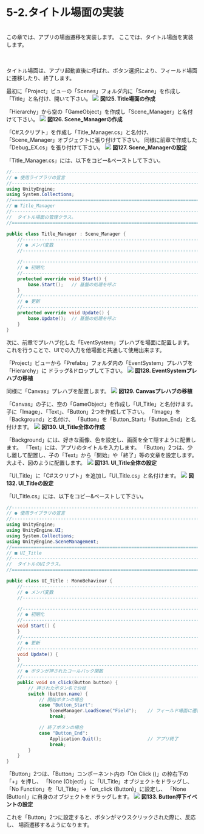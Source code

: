 # 5-2.タイトル場面の実装
<br>
この章では、アプリの場面遷移を実装します。
ここでは、タイトル場面を実装します。
<br>
<br>
<br>



タイトル場面は、アプリ起動直後に呼ばれ、ボタン選択により、フィールド場面に遷移したり、終了します。
<br>


最初に「Project」ビューの「Scenes」フォルダ内に「Scene」を作成し「Title」と名付け、開いて下さい。
![](/Graphics/Unity/Chapter_5/Title_Scene/1.jpg)
**図125. Title場面の作成**
<br>


「Hierarchy」から空の「GameObject」を作成し「Scene_Manager」と名付けて下さい。
![](/Graphics/Unity/Chapter_5/Title_Scene/2.jpg)
**図126. Scene_Managerの作成**
<br>


「C#スクリプト」を作成し「Title_Manager.cs」と名付け、「Scene_Manager」オブジェクトに張り付けて下さい。
同様に前章で作成した「Debug_EX.cs」を張り付けて下さい。
![](/Graphics/Unity/Chapter_5/Title_Scene/3.jpg)
**図127. Scene_Managerの設定**
<br>


「Title_Manager.cs」には、以下をコピー&ペーストして下さい。

```c#:Title_Manager.cs
//------------------------------------------------------------------------
// ● 使用ライブラリの宣言
//------------------------------------------------------------------------
using UnityEngine;
using System.Collections;
//========================================================================
// ■ Title_Manager
//------------------------------------------------------------------------
//	タイトル場面の管理クラス。
//========================================================================

public class Title_Manager : Scene_Manager {
	//--------------------------------------------------------------------
	// ● メンバ変数
	//--------------------------------------------------------------------

	//--------------------------------------------------------------------
	// ● 初期化
	//--------------------------------------------------------------------
	protected override void Start() {
		base.Start();	// 基盤の処理を呼ぶ
	}
	//--------------------------------------------------------------------
	// ● 更新
	//--------------------------------------------------------------------
	protected override void Update() {
		base.Update();	// 基盤の処理を呼ぶ
	}
}
```

次に、前章でプレハブ化した「EventSystem」プレハブを場面に配置します。
これを行うことで、UIでの入力を他場面と共通して使用出来ます。

「Project」ビューから「Prefabs」フォルダ内の「EventSystem」プレハブを「Hierarchy」に
ドラッグ&ドロップして下さい。
![](/Graphics/Unity/Chapter_5/Title_Scene/4.jpg)
**図128. EventSystemプレハブの移植**
<br>


同様に「Canvas」プレハブを配置します。
![](/Graphics/Unity/Chapter_5/Title_Scene/5.jpg)
**図129. Canvasプレハブの移植**
<br>


「Canvas」の子に、空の「GameObject」を作成し「UI_Title」と名付けます。
子に「Image」、「Text」、「Button」2つを作成して下さい。
「Image」を「Background」と名付け、
「Button」を「Button_Start」「Button_End」と名付けます。
![](/Graphics/Unity/Chapter_5/Title_Scene/6.jpg)
**図130. UI_Title全体の作成**
<br>


「Background」には、好きな画像、色を設定し、画面を全て隠すように配置します。
「Text」には、アプリのタイトルを入力します。
「Button」2つは、少し離して配置し、子の「Text」から「開始」や「終了」等の文章を設定します。
大よそ、図のように配置します。
![](/Graphics/Unity/Chapter_5/Title_Scene/7.jpg)
**図131. UI_Title全体の設定**
<br>


「UI_Title」に「C#スクリプト」を追加し「UI_Title.cs」と名付けます。
![](/Graphics/Unity/Chapter_5/Title_Scene/8.jpg)
**図132. UI_Titleの設定**
<br>


「UI_Title.cs」には、以下をコピー&ペーストして下さい。

```c#:UI_Title.cs
//------------------------------------------------------------------------
// ● 使用ライブラリの宣言
//------------------------------------------------------------------------
using UnityEngine;
using UnityEngine.UI;
using System.Collections;
using UnityEngine.SceneManagement;
//========================================================================
// ■ UI_Title
//------------------------------------------------------------------------
//	タイトルのUIクラス。
//========================================================================

public class UI_Title : MonoBehaviour {
	//--------------------------------------------------------------------
	// ● メンバ変数
	//--------------------------------------------------------------------

	//--------------------------------------------------------------------
	// ● 初期化
	//--------------------------------------------------------------------
	void Start() {
	}
	//--------------------------------------------------------------------
	// ● 更新
	//--------------------------------------------------------------------
	void Update() {
	}
	//--------------------------------------------------------------------
	// ● ボタンが押されたコールバック関数
	//--------------------------------------------------------------------
	public void on_click(Button button) {
		// 押されたボタン名で分岐
		switch (button.name) {
			// 開始ボタンの場合
			case "Button_Start":
				SceneManager.LoadScene("Field");	// フィールド場面に遷移
				break;

			// 終了ボタンの場合
			case "Button_End":
				Application.Quit();					// アプリ終了
				break;
		}
	}
}
```


「Button」2つは、「Button」コンポーネント内の「On Click ()」の枠右下の「+」を押し、
「None (Object)」に「UI_Title」オブジェクトをドラッグし、
「No Function」を「UI_Title」→「on_click (Button)」に設定し、
「None (Button)」に自身のオブジェクトをドラッグします。
![](/Graphics/Unity/Chapter_5/Title_Scene/9.jpg)
**図133. Button押下イベントの設定**
<br>


これを「Button」2つに設定すると、ボタンがマウスクリックされた際に、反応し、
場面遷移するようになります。


